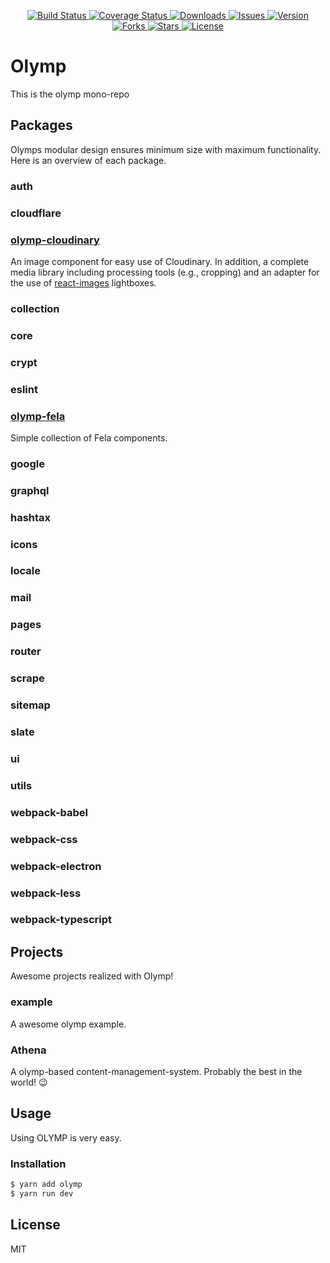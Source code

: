 <p align="center">
  <a href="https://circleci.com/gh/olymp/olymp">
    <img src="https://img.shields.io/circleci/project/olymp/olymp.svg?style=flat-square" alt="Build Status">
  </a>
  <a href="https://codecov.io/github/olymp/olymp">
    <img src="https://img.shields.io/codecov/c/github/olymp/olymp.svg?style=flat-square" alt="Coverage Status">
  </a>
  <a href="https://www.npmjs.com/package/olymp">
    <img src="https://img.shields.io/npm/dm/olymp.svg?style=flat-square" alt="Downloads">
  </a>
  <a href="https://github.com/olymp/olymp">
    <img src="https://img.shields.io/github/issues/olymp/olymp.svg?style=flat-square" alt="Issues">
  </a>
  <a href="https://www.npmjs.com/package/olymp">
    <img src="https://img.shields.io/npm/v/olymp.svg?style=flat-square" alt="Version">
  </a>
  <a href="https://github.com/olymp/olymp">
    <img src="https://img.shields.io/github/forks/olymp/olymp.svg?style=flat-square" alt="Forks">
  </a>
  <a href="https://github.com/olymp/olymp">
    <img src="https://img.shields.io/github/stars/olymp/olymp.svg?style=flat-square" alt="Stars">
  </a>
  <a href="https://www.npmjs.com/package/olymp">
    <img src="https://img.shields.io/npm/l/olymp.svg?style=flat-square" alt="License">
  </a>
</p>

# Olymp
This is the olymp mono-repo

## Packages
Olymps modular design ensures minimum size with maximum functionality. Here is an overview of each package.

### auth
### cloudflare
### [olymp-cloudinary][oCloudinary]
An image component for easy use of Cloudinary. In addition, a complete media library including processing tools (e.g., cropping) and an adapter for the use of [react-images][rImages] lightboxes.
### collection
### core
### crypt
### eslint
### [olymp-fela][oFela]
Simple collection of Fela components.
### google
### graphql
### hashtax
### icons
### locale
### mail
### pages
### router
### scrape
### sitemap
### slate
### ui
### utils
### webpack-babel
### webpack-css
### webpack-electron
### webpack-less
### webpack-typescript

## Projects
Awesome projects realized with Olymp!

### example
A awesome olymp example.

### Athena
A olymp-based content-management-system. Probably the best in the world! 😉

## Usage
Using OLYMP is very easy.
### Installation
```sh
$ yarn add olymp
$ yarn run dev
```

## License
MIT

[oCloudinary]: <https://github.com/olymp/olymp/tree/master/packages/cloudinary>
[oFela]: <https://github.com/olymp/olymp/tree/master/packages/fela>
[rImages]: https://github.com/jossmac/react-images
